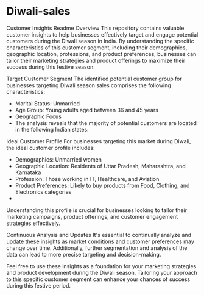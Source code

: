 # Diwali-sales
Customer Insights Readme
Overview
This repository contains valuable customer insights to help businesses effectively target and engage potential customers during the Diwali season in India. By understanding the specific characteristics of this customer segment, including their demographics, geographic location, professions, and product preferences, businesses can tailor their marketing strategies and product offerings to maximize their success during this festive season.

Target Customer Segment
The identified potential customer group for businesses targeting Diwali season sales comprises the following characteristics:

- Marital Status: Unmarried
- Age Group: Young adults aged between 36 and 45 years
- Geographic Focus
- The analysis reveals that the majority of potential customers are located in the following Indian states:

Ideal Customer Profile
For businesses targeting this market during Diwali, the ideal customer profile includes:

- Demographics: Unmarried women
- Geographic Location: Residents of Uttar Pradesh, Maharashtra, and Karnataka
- Profession: Those working in IT, Healthcare, and Aviation
- Product Preferences: Likely to buy products from Food, Clothing, and Electronics categories
- 
Understanding this profile is crucial for businesses looking to tailor their marketing campaigns, product offerings, and customer engagement strategies effectively.

Continuous Analysis and Updates
It's essential to continually analyze and update these insights as market conditions and customer preferences may change over time. Additionally, further segmentation and analysis of the data can lead to more precise targeting and decision-making.

Feel free to use these insights as a foundation for your marketing strategies and product development during the Diwali season. Tailoring your approach to this specific customer segment can enhance your chances of success during this festive period.








